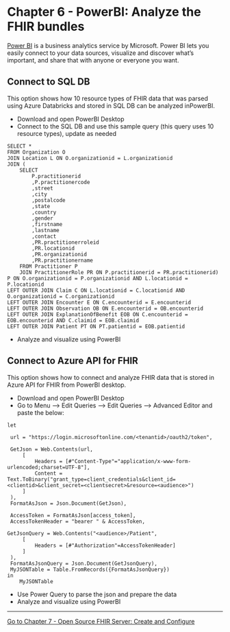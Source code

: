 # Chapter 6 - PowerBI: Analyze the FHIR bundles

[Power BI](https://docs.microsoft.com/en-us/power-bi/fundamentals/power-bi-overview) is a business analytics service by Microsoft. Power BI lets you easily connect to your data sources, visualize and discover what’s important, and share that with anyone or everyone you want.

## Connect to SQL DB
This option shows how 10 resource types of FHIR data that was parsed using Azure Databricks and stored in SQL DB can be analyzed inPowerBI.

* Download and open PowerBI Desktop
* Connect to the SQL DB and use this sample query (this query uses 10 resource types), update as needed

```
SELECT * 
FROM Organization O 
JOIN Location L ON O.organizationid = L.organizationid
JOIN (
	SELECT 
		P.practitionerid
		,P.practitionercode
		,street
		,city
		,postalcode
		,state
		,country
		,gender
		,firstname
		,lastname
		,contact
		,PR.practitionerroleid
		,PR.locationid
		,PR.organizationid
		,PR.practitionername
	FROM Practitioner P
	JOIN PractitionerRole PR ON P.practitionerid = PR.practitionerid) P ON O.organizationid = P.organizationid AND L.locationid = P.locationid
LEFT OUTER JOIN Claim C ON L.locationid = C.locationid AND O.organizationid = C.organizationid 
LEFT OUTER JOIN Encounter E ON C.encounterid = E.encounterid 
LEFT OUTER JOIN Observation OB ON E.encounterid = OB.encounterid  
LEFT OUTER JOIN ExplanationOfBenefit EOB ON C.encounterid = EOB.encounterid AND C.claimid = EOB.claimid
LEFT OUTER JOIN Patient PT ON PT.patientid = EOB.patientid
```
* Analyze and visualize using PowerBI

## Connect to Azure API for FHIR
This option shows how to connect and analyze FHIR data that is stored in Azure API for FHIR from PowerBI desktop.

* Download and open PowerBI Desktop
* Go to Menu --> Edit Queries --> Edit Queries --> Advanced Editor and paste the below:

```
let

 url = "https://login.microsoftonline.com/<tenantid>/oauth2/token",

 GetJson = Web.Contents(url,
     [
         Headers = [#"Content-Type"="application/x-www-form-urlencoded;charset=UTF-8"],
         Content = Text.ToBinary("grant_type=client_credentials&client_id=<clientid>&client_secret=<clientsecret>&resource=<audience>") 
     ]
 ),
 FormatAsJson = Json.Document(GetJson),

 AccessToken = FormatAsJson[access_token],
 AccessTokenHeader = "bearer " & AccessToken,

GetJsonQuery = Web.Contents("<audience>/Patient",
     [
         Headers = [#"Authorization"=AccessTokenHeader]
     ]
 ),
 FormatAsJsonQuery = Json.Document(GetJsonQuery),
 MyJSONTable = Table.FromRecords({FormatAsJsonQuery})
in
    MyJSONTable
```

* Use Power Query to parse the json and prepare the data
* Analyze and visualize using PowerBI
 
***

[Go to Chapter 7 - Open Source FHIR Server: Create and Configure](../Chapter7-OpenSourceFHIRServer/ReadMe.md)

